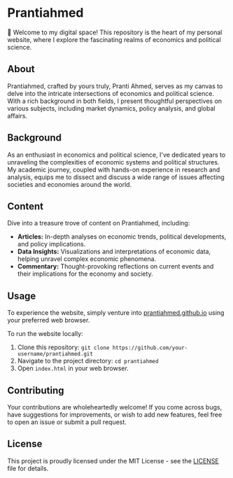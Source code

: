 # Prantiahmed

🌟 Welcome to my digital space! This repository is the heart of my personal website, where I explore the fascinating realms of economics and political science.

## About
Prantiahmed, crafted by yours truly, Pranti Ahmed, serves as my canvas to delve into the intricate intersections of economics and political science. With a rich background in both fields, I present thoughtful perspectives on various subjects, including market dynamics, policy analysis, and global affairs.

## Background
As an enthusiast in economics and political science, I've dedicated years to unraveling the complexities of economic systems and political structures. My academic journey, coupled with hands-on experience in research and analysis, equips me to dissect and discuss a wide range of issues affecting societies and economies around the world.

## Content
Dive into a treasure trove of content on Prantiahmed, including:
- **Articles:** In-depth analyses on economic trends, political developments, and policy implications.
- **Data Insights:** Visualizations and interpretations of economic data, helping unravel complex economic phenomena.
- **Commentary:** Thought-provoking reflections on current events and their implications for the economy and society.

## Usage
To experience the website, simply venture into [prantiahmed.github.io](https://prantiahmed.github.io/) using your preferred web browser.

To run the website locally:
1. Clone this repository: `git clone https://github.com/your-username/prantiahmed.git`
2. Navigate to the project directory: `cd prantiahmed`
3. Open `index.html` in your web browser.

## Contributing
Your contributions are wholeheartedly welcome! If you come across bugs, have suggestions for improvements, or wish to add new features, feel free to open an issue or submit a pull request.

## License
This project is proudly licensed under the MIT License - see the [LICENSE](LICENSE) file for details.
